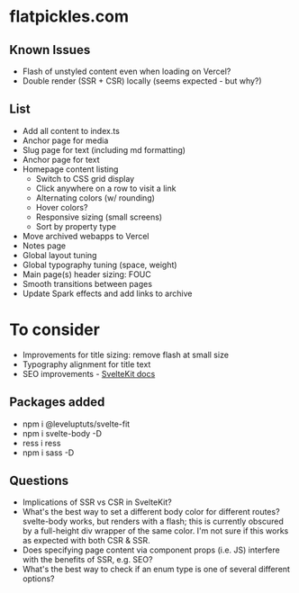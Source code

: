 # flatpickles.com

## Known Issues
* Flash of unstyled content even when loading on Vercel?
* Double render (SSR + CSR) locally (seems expected - but why?)

## List
* Add all content to index.ts
* Anchor page for media
* Slug page for text (including md formatting)
* Anchor page for text
* Homepage content listing
    * Switch to CSS grid display
    * Click anywhere on a row to visit a link
    * Alternating colors (w/ rounding)
    * Hover colors?
    * Responsive sizing (small screens)
    * Sort by property type
* Move archived webapps to Vercel
* Notes page
* Global layout tuning
* Global typography tuning (space, weight)
* Main page(s) header sizing: FOUC
* Smooth transitions between pages
* Update Spark effects and add links to archive

# To consider
* Improvements for title sizing: remove flash at small size
* Typography alignment for title text
* SEO improvements - [SvelteKit docs](https://kit.svelte.dev/docs/seo)

## Packages added
* npm i @leveluptuts/svelte-fit
* npm i svelte-body -D
* ress i ress
* npm i sass -D

## Questions
* Implications of SSR vs CSR in SvelteKit?
* What's the best way to set a different body color for different routes? svelte-body works, but renders with a flash; this is currently obscured by a full-height div wrapper of the same color. I'm not sure if this works as expected with both CSR & SSR.
* Does specifying page content via component props (i.e. JS) interfere with the benefits of SSR, e.g. SEO?
* What's the best way to check if an enum type is one of several different options?